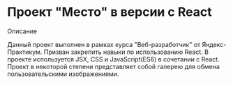 # Проект "Место" в версии с React

Описание

Данный проект выполнен в рамках курса "Веб-разработчик" от Яндекс-Практикум. Призван закрепить навыки по использованию React. В проекте используется JSX, CSS и JavaScript(ES6) в сочетании с React.
Проект в некоторой степени представляет собой галерею для обмена пользовательскими изображениями.
